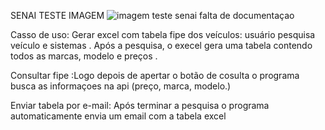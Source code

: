 SENAI TESTE IMAGEM 
![imagem teste senai falta de documentaçao](https://user-images.githubusercontent.com/103609825/164120693-db1aa8c3-474c-48e3-abaa-5f3cf4d27da4.jpg)


Casso de uso: Gerar excel com tabela fipe dos veículos: usuário pesquisa veículo e sistemas . Após a pesquisa, o execel gera uma tabela contendo todos as marcas, modelo e preços . 

Consultar fipe :Logo depois de apertar o botão de cosulta o programa busca as informaçoes na  api  (preço, marca, modelo.)

Enviar tabela por e-mail: Após terminar a pesquisa o programa automaticamente envia um email com a tabela excel 
 

